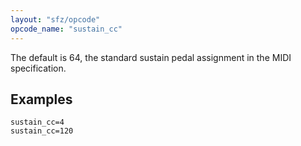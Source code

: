 ```yaml
---
layout: "sfz/opcode"
opcode_name: "sustain_cc"
---
```

The default is 64, the standard sustain pedal assignment in the MIDI specification.

## Examples

```
sustain_cc=4
sustain_cc=120
```
